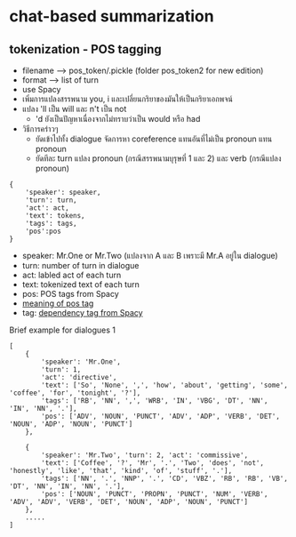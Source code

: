 # chat-based summarization
## tokenization - POS tagging
- filename --> pos_token/<dialogue number>.pickle (folder pos_token2 for new edition)
- format --> list of turn
- use Spacy
- เพิ่มการแปลงสรรพนาม you, i และเปลี่ยนกริยาของมันให้เป็นกริยาเอกพจน์
- แปลง 'll เป็น will และ n't เป็น not
  - 'd ยังเป็นปัญหาเนื่องจากไม่ทราบว่าเป็น would หรือ had
- วิธีการคร่าวๆ
    - ยัดเข้าไปทั้ง dialogue จัดการหา coreference แทนอันที่ไม่เป็น pronoun แทน pronoun
    - ยัดทีละ turn แปลง pronoun (กรณีสรรพนามบุรุษที่ 1 และ 2) และ verb (กรณีแปลง pronoun)
```
{
    'speaker': speaker,
    'turn': turn,
    'act': act,
    'text': tokens,
    'tags': tags,
    'pos':pos
}
```
 - speaker: Mr.One or Mr.Two (แปลงจาก A และ B เพราะมี Mr.A อยู่ใน dialogue)
 - turn: number of turn in dialogue
 - act: labled act of each turn
 - text: tokenized text of each turn
 - pos: POS tags from Spacy
  - [meaning of pos tag](https://cs.nyu.edu/grishman/jet/guide/PennPOS.html)
 - tag: [dependency tag from Spacy](https://nlp.stanford.edu/software/dependencies_manual.pdf)

Brief example for dialogues 1
```
[
    {
        'speaker': 'Mr.One', 
        'turn': 1, 
        'act': 'directive', 
        'text': ['So', 'None', ',', 'how', 'about', 'getting', 'some', 'coffee', 'for', 'tonight', '?'], 
        'tags': ['RB', 'NN', ',', 'WRB', 'IN', 'VBG', 'DT', 'NN', 'IN', 'NN', '.'], 
        'pos': ['ADV', 'NOUN', 'PUNCT', 'ADV', 'ADP', 'VERB', 'DET', 'NOUN', 'ADP', 'NOUN', 'PUNCT']
    }, 
    
    {
        'speaker': 'Mr.Two', 'turn': 2, 'act': 'commissive', 
        'text': ['Coffee', '?', 'Mr', '.', 'Two', 'does', 'not', 'honestly', 'like', 'that', 'kind', 'of', 'stuff', '.'], 
        'tags': ['NN', '.', 'NNP', '.', 'CD', 'VBZ', 'RB', 'RB', 'VB', 'DT', 'NN', 'IN', 'NN', '.'], 
        'pos': ['NOUN', 'PUNCT', 'PROPN', 'PUNCT', 'NUM', 'VERB', 'ADV', 'ADV', 'VERB', 'DET', 'NOUN', 'ADP', 'NOUN', 'PUNCT']
    }, 
    .....
]
```